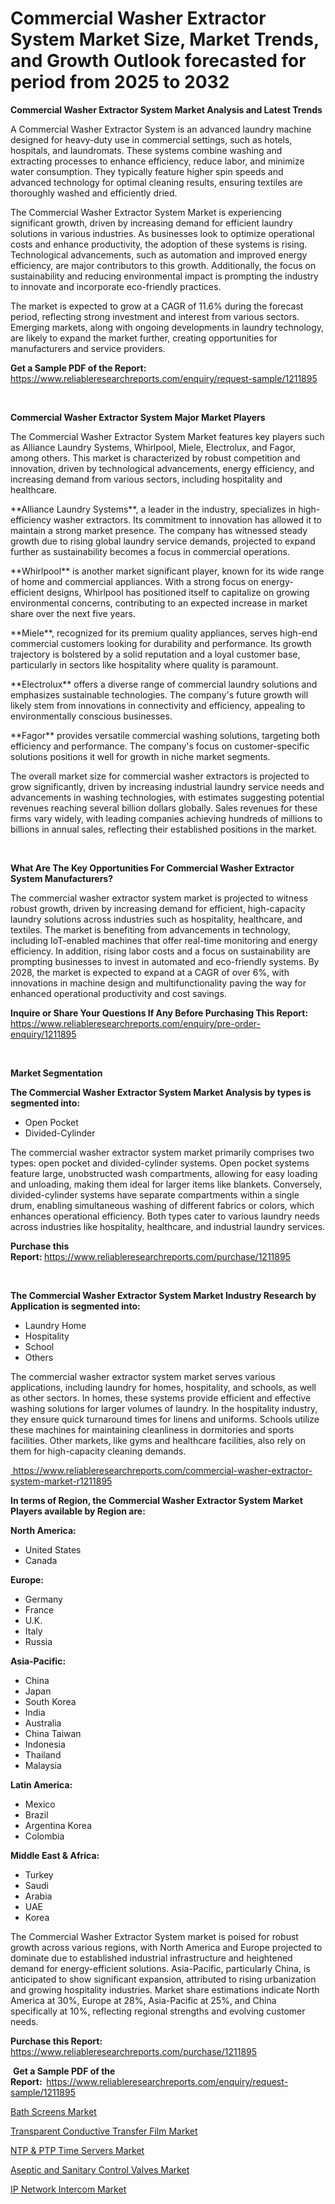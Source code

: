 <p><h1>Commercial Washer Extractor System Market Size, Market Trends, and Growth Outlook forecasted for period from 2025 to 2032</h1></p><p><strong>Commercial Washer Extractor System Market Analysis and Latest Trends</strong></p>
<p><p>A Commercial Washer Extractor System is an advanced laundry machine designed for heavy-duty use in commercial settings, such as hotels, hospitals, and laundromats. These systems combine washing and extracting processes to enhance efficiency, reduce labor, and minimize water consumption. They typically feature higher spin speeds and advanced technology for optimal cleaning results, ensuring textiles are thoroughly washed and efficiently dried.</p><p>The Commercial Washer Extractor System Market is experiencing significant growth, driven by increasing demand for efficient laundry solutions in various industries. As businesses look to optimize operational costs and enhance productivity, the adoption of these systems is rising. Technological advancements, such as automation and improved energy efficiency, are major contributors to this growth. Additionally, the focus on sustainability and reducing environmental impact is prompting the industry to innovate and incorporate eco-friendly practices.</p><p>The market is expected to grow at a CAGR of 11.6% during the forecast period, reflecting strong investment and interest from various sectors. Emerging markets, along with ongoing developments in laundry technology, are likely to expand the market further, creating opportunities for manufacturers and service providers.</p></p>
<p><strong>Get a Sample PDF of the Report:&nbsp;</strong> <a href="https://www.reliableresearchreports.com/enquiry/request-sample/1211895?utm_campaign=34&utm_medium=2&utm_source=Github&utm_content=ia&utm_term=24032025&utm_id=commercial-washer-extractor-system">https://www.reliableresearchreports.com/enquiry/request-sample/1211895</a></p>
<p>&nbsp;</p>
<p><strong>Commercial Washer Extractor System Major Market Players</strong></p>
<p><p>The Commercial Washer Extractor System Market features key players such as Alliance Laundry Systems, Whirlpool, Miele, Electrolux, and Fagor, among others. This market is characterized by robust competition and innovation, driven by technological advancements, energy efficiency, and increasing demand from various sectors, including hospitality and healthcare.</p><p>**Alliance Laundry Systems**, a leader in the industry, specializes in high-efficiency washer extractors. Its commitment to innovation has allowed it to maintain a strong market presence. The company has witnessed steady growth due to rising global laundry service demands, projected to expand further as sustainability becomes a focus in commercial operations.</p><p>**Whirlpool** is another market significant player, known for its wide range of home and commercial appliances. With a strong focus on energy-efficient designs, Whirlpool has positioned itself to capitalize on growing environmental concerns, contributing to an expected increase in market share over the next five years.</p><p>**Miele**, recognized for its premium quality appliances, serves high-end commercial customers looking for durability and performance. Its growth trajectory is bolstered by a solid reputation and a loyal customer base, particularly in sectors like hospitality where quality is paramount.</p><p>**Electrolux** offers a diverse range of commercial laundry solutions and emphasizes sustainable technologies. The company's future growth will likely stem from innovations in connectivity and efficiency, appealing to environmentally conscious businesses.</p><p>**Fagor** provides versatile commercial washing solutions, targeting both efficiency and performance. The company's focus on customer-specific solutions positions it well for growth in niche market segments.</p><p>The overall market size for commercial washer extractors is projected to grow significantly, driven by increasing industrial laundry service needs and advancements in washing technologies, with estimates suggesting potential revenues reaching several billion dollars globally. Sales revenues for these firms vary widely, with leading companies achieving hundreds of millions to billions in annual sales, reflecting their established positions in the market.</p></p>
<p>&nbsp;</p>
<p><strong>What Are The Key Opportunities For Commercial Washer Extractor System Manufacturers?</strong></p>
<p><p>The commercial washer extractor system market is projected to witness robust growth, driven by increasing demand for efficient, high-capacity laundry solutions across industries such as hospitality, healthcare, and textiles. The market is benefiting from advancements in technology, including IoT-enabled machines that offer real-time monitoring and energy efficiency. In addition, rising labor costs and a focus on sustainability are prompting businesses to invest in automated and eco-friendly systems. By 2028, the market is expected to expand at a CAGR of over 6%, with innovations in machine design and multifunctionality paving the way for enhanced operational productivity and cost savings.</p></p>
<p><strong>Inquire or Share Your Questions If Any Before Purchasing This Report:</strong> <a href="https://www.reliableresearchreports.com/enquiry/pre-order-enquiry/1211895?utm_campaign=34&utm_medium=2&utm_source=Github&utm_content=ia&utm_term=24032025&utm_id=commercial-washer-extractor-system">https://www.reliableresearchreports.com/enquiry/pre-order-enquiry/1211895</a></p>
<p>&nbsp;</p>
<p><strong>Market Segmentation</strong></p>
<p><strong>The Commercial Washer Extractor System Market Analysis by types is segmented into:</strong></p>
<p><ul><li>Open Pocket</li><li>Divided-Cylinder</li></ul></p>
<p><p>The commercial washer extractor system market primarily comprises two types: open pocket and divided-cylinder systems. Open pocket systems feature large, unobstructed wash compartments, allowing for easy loading and unloading, making them ideal for larger items like blankets. Conversely, divided-cylinder systems have separate compartments within a single drum, enabling simultaneous washing of different fabrics or colors, which enhances operational efficiency. Both types cater to various laundry needs across industries like hospitality, healthcare, and industrial laundry services.</p></p>
<p><strong>Purchase this Report:&nbsp;</strong><a href="https://www.reliableresearchreports.com/purchase/1211895?utm_campaign=34&utm_medium=2&utm_source=Github&utm_content=ia&utm_term=24032025&utm_id=commercial-washer-extractor-system">https://www.reliableresearchreports.com/purchase/1211895</a></p>
<p>&nbsp;</p>
<p><strong>The Commercial Washer Extractor System Market Industry Research by Application is segmented into:</strong></p>
<p><ul><li>Laundry Home</li><li>Hospitality</li><li>School</li><li>Others</li></ul></p>
<p><p>The commercial washer extractor system market serves various applications, including laundry for homes, hospitality, and schools, as well as other sectors. In homes, these systems provide efficient and effective washing solutions for larger volumes of laundry. In the hospitality industry, they ensure quick turnaround times for linens and uniforms. Schools utilize these machines for maintaining cleanliness in dormitories and sports facilities. Other markets, like gyms and healthcare facilities, also rely on them for high-capacity cleaning demands.</p></p>
<p><a href="https://www.reliableresearchreports.com/commercial-washer-extractor-system-market-r1211895?utm_campaign=34&utm_medium=2&utm_source=Github&utm_content=ia&utm_term=24032025&utm_id=commercial-washer-extractor-system">&nbsp;https://www.reliableresearchreports.com/commercial-washer-extractor-system-market-r1211895</a></p>
<p><strong>In terms of Region, the Commercial Washer Extractor System Market Players available by Region are:</strong></p>
<p>
    <p> <strong> North America: </strong>
        <ul>
            <li>United States</li>
            <li>Canada</li>
        </ul>
        </p> 
    <p> <strong> Europe: </strong>
        <ul>
            <li>Germany</li>
            <li>France</li>
            <li>U.K.</li>
            <li>Italy</li>
            <li>Russia</li>
        </ul>
        </p> 
    <p> <strong> Asia-Pacific: </strong>
        <ul>
            <li>China</li>
            <li>Japan</li>
            <li>South Korea</li>
            <li>India</li>
            <li>Australia</li>
            <li>China Taiwan</li>
            <li>Indonesia</li>
            <li>Thailand</li>
            <li>Malaysia</li>
        </ul>
        </p> 
    <p> <strong> Latin America: </strong>
        <ul>
            <li>Mexico</li>
            <li>Brazil</li>
            <li>Argentina Korea</li>
            <li>Colombia</li>
        </ul>
        </p> 
    <p> <strong> Middle East & Africa: </strong>
        <ul>
            <li>Turkey</li>
            <li>Saudi</li>
            <li>Arabia</li>
            <li>UAE</li>
            <li>Korea</li>
        </ul>
    </p>
    </p>
<p><p>The Commercial Washer Extractor System market is poised for robust growth across various regions, with North America and Europe projected to dominate due to established industrial infrastructure and heightened demand for energy-efficient solutions. Asia-Pacific, particularly China, is anticipated to show significant expansion, attributed to rising urbanization and growing hospitality industries. Market share estimations indicate North America at 30%, Europe at 28%, Asia-Pacific at 25%, and China specifically at 10%, reflecting regional strengths and evolving customer needs.</p></p>
<p><strong>Purchase this Report: </strong><a href="https://www.reliableresearchreports.com/purchase/1211895?utm_campaign=34&utm_medium=2&utm_source=Github&utm_content=ia&utm_term=24032025&utm_id=commercial-washer-extractor-system">https://www.reliableresearchreports.com/purchase/1211895</a></p>
<p>&nbsp;<strong>Get a Sample PDF of the Report:&nbsp;&nbsp;</strong><a href="https://www.reliableresearchreports.com/enquiry/request-sample/1211895?utm_campaign=34&utm_medium=2&utm_source=Github&utm_content=ia&utm_term=24032025&utm_id=commercial-washer-extractor-system">https://www.reliableresearchreports.com/enquiry/request-sample/1211895</a></p>
<p><strong></strong></p>
<p><p><a href="https://github.com/memorirummy/Market-Research-Report-List-1/blob/main/bath-screens-market.md?utm_campaign=34&utm_medium=2&utm_source=Github&utm_content=ia&utm_term=24032025&utm_id=commercial-washer-extractor-system">Bath Screens Market</a></p><p><a href="https://github.com/celpabembes/Market-Research-Report-List-1/blob/main/transparent-conductive-transfer-film-market.md?utm_campaign=34&utm_medium=2&utm_source=Github&utm_content=ia&utm_term=24032025&utm_id=commercial-washer-extractor-system">Transparent Conductive Transfer Film Market</a></p><p><a href="https://github.com/voetzeszuh/Market-Research-Report-List-1/blob/main/ntp-ptp-time-servers-market.md?utm_campaign=34&utm_medium=2&utm_source=Github&utm_content=ia&utm_term=24032025&utm_id=commercial-washer-extractor-system">NTP & PTP Time Servers Market</a></p><p><a href="https://github.com/xanaanenkaly/Market-Research-Report-List-1/blob/main/aseptic-and-sanitary-control-valves-market.md?utm_campaign=34&utm_medium=2&utm_source=Github&utm_content=ia&utm_term=24032025&utm_id=commercial-washer-extractor-system">Aseptic and Sanitary Control Valves Market</a></p><p><a href="https://github.com/alasmyayock/Market-Research-Report-List-1/blob/main/ip-network-intercom-market.md?utm_campaign=34&utm_medium=2&utm_source=Github&utm_content=ia&utm_term=24032025&utm_id=commercial-washer-extractor-system">IP Network Intercom Market</a></p></p>